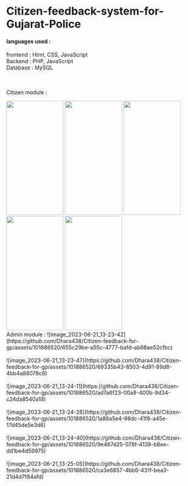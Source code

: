 # Citizen-feedback-system-for-Gujarat-Police

<h4>languages used :</h4>
<div>
frontend : Html, CSS, JavaScript<br>
Backend : PHP, JavaScript<br>
Database : MySQL
</div><br><br>

Citizen module :
<div style="float:right;">
  <img src="https://github.com/Dhara438/Citizen-feedback-for-gp/assets/101886520/abf11b1e-eb46-487c-96d3-c1dc404b2ee9" height="300px" width="150px">
  <img src="https://github.com/Dhara438/Citizen-feedback-for-gp/assets/101886520/520c4f6f-a04a-4e1d-b764-af930ed9077b" height="300px" width="150px">
  <img src="https://github.com/Dhara438/Citizen-feedback-for-gp/assets/101886520/56c0c082-8a8e-4c39-bcf1-44d7b550f11a" height="300px" width="150px">
  <img src="https://github.com/Dhara438/Citizen-feedback-for-gp/assets/101886520/2135be74-bc1a-42eb-b44a-88b8520dbd49" height="300px" width="150px">
  <img src="https://github.com/Dhara438/Citizen-feedback-for-gp/assets/101886520/d2dcf7dc-6f0d-48a1-84a4-544eb1175f49" height="300px" width="150px">
</div>

<br>
Admin module :
![image_2023-06-21_13-23-42](https://github.com/Dhara438/Citizen-feedback-for-gp/assets/101886520/655c29be-a55c-4777-bafd-ab98ae52cfbc)<br><br>
![image_2023-06-21_13-23-47](https://github.com/Dhara438/Citizen-feedback-for-gp/assets/101886520/69335b43-8503-4d91-89d8-4bb4a88078c8)<br><br>
![image_2023-06-21_13-24-11](https://github.com/Dhara438/Citizen-feedback-for-gp/assets/101886520/ad7a6f23-00a8-400b-9d34-c24da8540a19)<br><br>
![image_2023-06-21_13-24-28](https://github.com/Dhara438/Citizen-feedback-for-gp/assets/101886520/1a86a5e4-98dc-41f8-a45e-17d45de5e3d6)<br><br>
![image_2023-06-21_13-24-40](https://github.com/Dhara438/Citizen-feedback-for-gp/assets/101886520/9e467d25-078f-4139-b8ee-dd1be4d59975)<br><br>
![image_2023-06-21_13-25-05](https://github.com/Dhara438/Citizen-feedback-for-gp/assets/101886520/ca3e6857-4bb6-431f-bea3-21d4d7f84afd)

